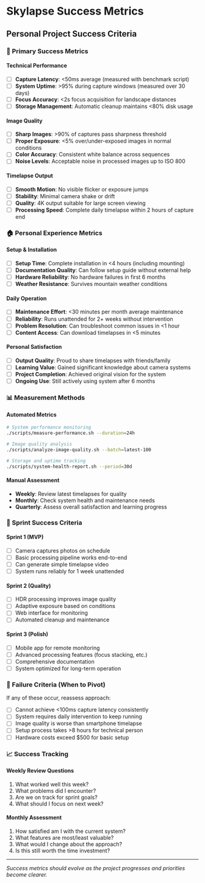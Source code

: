 # Skylapse Success Metrics

## Personal Project Success Criteria

### 🎯 Primary Success Metrics

#### Technical Performance
- [ ] **Capture Latency**: <50ms average (measured with benchmark script)
- [ ] **System Uptime**: >95% during capture windows (measured over 30 days)
- [ ] **Focus Accuracy**: <2s focus acquisition for landscape distances
- [ ] **Storage Management**: Automatic cleanup maintains <80% disk usage

#### Image Quality
- [ ] **Sharp Images**: >90% of captures pass sharpness threshold
- [ ] **Proper Exposure**: <5% over/under-exposed images in normal conditions
- [ ] **Color Accuracy**: Consistent white balance across sequences
- [ ] **Noise Levels**: Acceptable noise in processed images up to ISO 800

#### Timelapse Output
- [ ] **Smooth Motion**: No visible flicker or exposure jumps
- [ ] **Stability**: Minimal camera shake or drift
- [ ] **Quality**: 4K output suitable for large screen viewing
- [ ] **Processing Speed**: Complete daily timelapse within 2 hours of capture end

### 🏠 Personal Experience Metrics

#### Setup & Installation
- [ ] **Setup Time**: Complete installation in <4 hours (including mounting)
- [ ] **Documentation Quality**: Can follow setup guide without external help
- [ ] **Hardware Reliability**: No hardware failures in first 6 months
- [ ] **Weather Resistance**: Survives mountain weather conditions

#### Daily Operation
- [ ] **Maintenance Effort**: <30 minutes per month average maintenance
- [ ] **Reliability**: Runs unattended for 2+ weeks without intervention
- [ ] **Problem Resolution**: Can troubleshoot common issues in <1 hour
- [ ] **Content Access**: Can download timelapses in <5 minutes

#### Personal Satisfaction
- [ ] **Output Quality**: Proud to share timelapses with friends/family
- [ ] **Learning Value**: Gained significant knowledge about camera systems
- [ ] **Project Completion**: Achieved original vision for the system
- [ ] **Ongoing Use**: Still actively using system after 6 months

### 📊 Measurement Methods

#### Automated Metrics
```bash
# System performance monitoring
./scripts/measure-performance.sh --duration=24h

# Image quality analysis  
./scripts/analyze-image-quality.sh --batch=latest-100

# Storage and uptime tracking
./scripts/system-health-report.sh --period=30d
```

#### Manual Assessment
- **Weekly**: Review latest timelapses for quality
- **Monthly**: Check system health and maintenance needs
- **Quarterly**: Assess overall satisfaction and learning progress

### 🎯 Sprint Success Criteria

#### Sprint 1 (MVP)
- [ ] Camera captures photos on schedule
- [ ] Basic processing pipeline works end-to-end
- [ ] Can generate simple timelapse video
- [ ] System runs reliably for 1 week unattended

#### Sprint 2 (Quality)
- [ ] HDR processing improves image quality
- [ ] Adaptive exposure based on conditions
- [ ] Web interface for monitoring
- [ ] Automated cleanup and maintenance

#### Sprint 3 (Polish)
- [ ] Mobile app for remote monitoring
- [ ] Advanced processing features (focus stacking, etc.)
- [ ] Comprehensive documentation
- [ ] System optimized for long-term operation

### 🚨 Failure Criteria (When to Pivot)

If any of these occur, reassess approach:
- [ ] Cannot achieve <100ms capture latency consistently
- [ ] System requires daily intervention to keep running
- [ ] Image quality is worse than smartphone timelapse
- [ ] Setup process takes >8 hours for technical person
- [ ] Hardware costs exceed $500 for basic setup

### 📈 Success Tracking

#### Weekly Review Questions
1. What worked well this week?
2. What problems did I encounter?
3. Are we on track for sprint goals?
4. What should I focus on next week?

#### Monthly Assessment
1. How satisfied am I with the current system?
2. What features are most/least valuable?
3. What would I change about the approach?
4. Is this still worth the time investment?

---

*Success metrics should evolve as the project progresses and priorities become clearer.*
